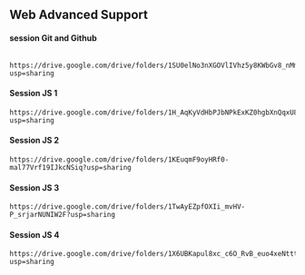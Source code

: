 
## Web Advanced Support

#### session Git and Github

```http
  https://drive.google.com/drive/folders/1SU0elNo3nXGOVlIVhz5y8KWbGv8_nMmL?usp=sharing
```


#### Session JS 1

```http
https://drive.google.com/drive/folders/1H_AqKyVdHbPJbNPkExKZ0hgbXnQqxU83?usp=sharing
```

#### Session JS 2

```http
https://drive.google.com/drive/folders/1KEuqmF9oyHRf0-mal77Vrf19IJkcNSiq?usp=sharing
```

#### Session JS 3

```http
https://drive.google.com/drive/folders/1TwAyEZpfOXIi_mvHV-P_srjarNUNIW2F?usp=sharing
```

#### Session JS 4

```http
https://drive.google.com/drive/folders/1X6UBKapul8xc_c6O_RvB_euo4xeNttt2?usp=sharing
```